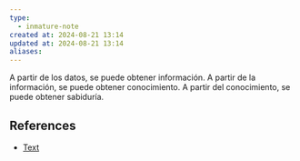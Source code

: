 ```yaml
---
type:
  - inmature-note
created at: 2024-08-21 13:14
updated at: 2024-08-21 13:14
aliases:
---
```

A partir de los datos, se puede obtener información. A partir de la información, se puede obtener conocimiento. A partir del conocimiento, se puede obtener sabiduría.

## References

 - [Text](link)



